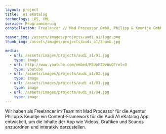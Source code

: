 ```yaml
---
layout: project
title:  A1 eKatalog
technology: iOS, XML
service: Programmierung
constellation: Freelancer // Mad Processor GmbH, Philipp & Keuntje GmbH

teaser_img: /assets/images/projects/audi_a1/logo.png
thumb_img: /assets/images/projects/audi_a1/thumb.jpg

media:
  - url: /assets/images/projects/audi_a1/01.jpg
    type: image
  - url: http://www.youtube.com/embed/MSUpFZ9vAwQ?rel=0
    type: youtube
  - url: /assets/images/projects/audi_a1/02.jpg
    type: image
  - url: /assets/images/projects/audi_a1/03.jpg
    type: image
  - url: /assets/images/projects/audi_a1/04.jpg
    type: image
---
```


Wir haben als Freelancer im Team mit Mad Processor für die Agentur Philipp & Keuntje ein Content-Framework für die Audi A1 eKatalog App entwickelt, um die Inhalte der App wie Videos, Grafiken und Sounds anzuordnen und interatkiv darzustellen.